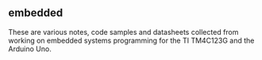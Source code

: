 ## embedded

These are various notes, code samples and datasheets collected from working on
embedded systems programming for the TI TM4C123G and the Arduino Uno.

